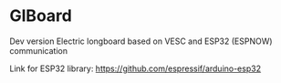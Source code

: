 # GlBoard
Dev version
Electric longboard based on VESC and ESP32 (ESPNOW) communication

Link for ESP32 library: https://github.com/espressif/arduino-esp32
